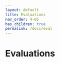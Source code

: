 ```yaml
---
layout: default
title: Evaluations
nav_order: 4-05
has_children: true
permalink: /docs/eval
---
```


# Evaluations


